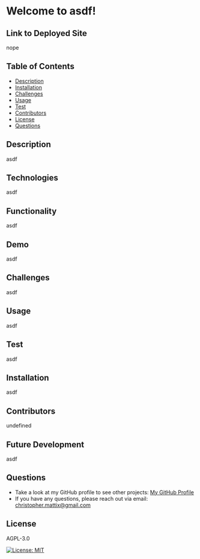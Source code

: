 

# Welcome to asdf! 
 
## Link to Deployed Site
nope

## Table of Contents
  * [Description](#description)
  * [Installation](#installation)
  * [Challenges](#challenges)
  * [Usage](#usage)
  * [Test](#test)
  * [Contributors](#contributors)
  * [License](#license)
  * [Questions](#questions)

## Description
asdf
 
## Technologies
asdf

## Functionality
asdf

## Demo
asdf

## Challenges
asdf

## Usage
asdf

## Test
asdf

## Installation
asdf

## Contributors
undefined

## Future Development
asdf

## Questions
* Take a look at my GitHub profile to see other projects: 
[My GitHub Profile](https://github.com/BeardoMattix)
* If you have any questions, please reach out via email: christopher.mattix@gmail.com

## License 
AGPL-3.0

[![License: MIT](https://img.shields.io/badge/License-MIT-yellow.svg)](https://opensource.org/licenses/MIT)
